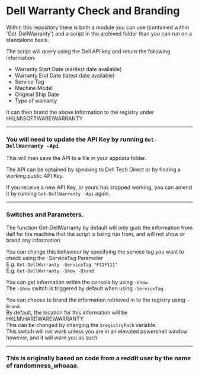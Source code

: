 # Dell Warranty Check and Branding


Within this repository there is both a module you can use (contained within 'Get-DellWarranty') and a script in the archived folder than you can run on a standalone basis.  

The script will query using the Dell API key and return the following information:

   * Warranty Start Date (earliest date available)  
   * Warranty End Date (latest date available)  
   * Service Tag  
   * Machine Model  
   * Original Ship Date  
   * Type of warranty  

It can then brand the above information to the registry under HKLM\SOFTWARE\WARRANTY  

___

### You will need to update the API Key by running `Get-DellWarranty -Api`   
This will then save the API to a file in your appdata folder.  

The API can be optained by speaking to Dell Tech Direct or by finding a working public API Key.  

If you receive a new API Key, or yours has stopped working, you can amend it by running `Get-DellWarranty -Api` again.  

___

### Switches and Parameters.  

The function Get-DellWarranty by default will only grab the information from dell for the machine that the script is being run from, and will not show or brand any information.

You can change this behaviour by specifying the service tag you want to check using the -ServiceTag Parameter  
E.g. `Get-DellWarranty -ServiceTag "F11F111"`  
E.g. `Get-DellWarranty -Show -Brand`  

You can get information within the console by using `-Show`.  
The `-Show` switch is triggered by default when using `-ServiceTag`.

You can choose to brand the information retrieved in to the registry using `-Brand`.  
By default, the location for this information will be HKLM\HARDWARE\WARRANTY  
This can be changed by changing the `$registryPath` variable.  
This switch will not work unless you are in an elevated powershell window however, and it will warn you as such.

___


### This is originally based on code from a reddit user by the name of randomness_whoaaa.
